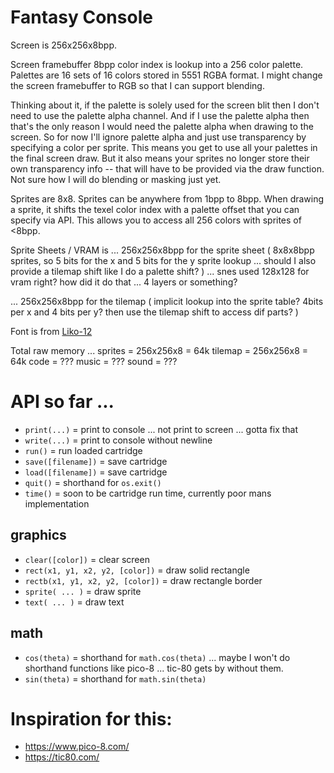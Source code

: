 # Fantasy Console

Screen is 256x256x8bpp.

Screen framebuffer 8bpp color index is lookup into a 256 color palette.
Palettes are 16 sets of 16 colors stored in 5551 RGBA format.
I might change the screen framebuffer to RGB so that I can support blending.

Thinking about it, if the palette is solely used for the screen blit then I don't need to use the palette alpha channel.
And if I use the palette alpha then that's the only reason I would need the palette alpha when drawing to the screen.
So for now I'll ignore palette alpha and just use transparency by specifying a color per sprite.
This means you get to use all your palettes in the final screen draw.
But it also means your sprites no longer store their own transparency info -- that will have to be provided via the draw function.
Not sure how I will do blending or masking just yet.

Sprites are 8x8.
Sprites can be anywhere from 1bpp to 8bpp.
When drawing a sprite, it shifts the texel color index with a palette offset that you can specify via API.
This allows you to access all 256 colors with sprites of <8bpp.

Sprite Sheets / VRAM is
... 256x256x8bpp for the sprite sheet (
	8x8x8bpp sprites,
	so 5 bits for the x and 5 bits for the y sprite lookup
	... should I also provide a tilemap shift like I do a palette shift?
)
... snes used 128x128 for vram right?  how did it do that ... 4 layers or something?

... 256x256x8bpp for the tilemap (
	implicit lookup into the sprite table?
	4bits per x and 4 bits per y?
	then use the tilemap shift to access dif parts?
)

Font is from [Liko-12](https://liko-12.github.io/)

Total raw memory ...
sprites = 256x256x8 = 64k
tilemap = 256x256x8 = 64k
code = ???
music = ???
sound = ???


# API so far ...

- `print(...)` = print to console ... not print to screen ... gotta fix that
- `write(...)` = print to console without newline
- `run()` = run loaded cartridge
- `save([filename])` = save cartridge
- `load([filename])` = save cartridge
- `quit()` = shorthand for `os.exit()`
- `time()` = soon to be cartridge run time, currently poor mans implementation

## graphics

- `clear([color])` = clear screen
- `rect(x1, y1, x2, y2, [color])` = draw solid rectangle
- `rectb(x1, y1, x2, y2, [color])` = draw rectangle border
- `sprite( ... )` = draw sprite
- `text( ... )` = draw text

## math
- `cos(theta)` = shorthand for `math.cos(theta)`	... maybe I won't do shorthand functions like pico-8 ... tic-80 gets by without them.
- `sin(theta)` = shorthand for `math.sin(theta)`

# Inspiration for this:
- https://www.pico-8.com/
- https://tic80.com/

